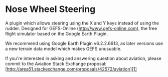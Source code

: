 Nose Wheel Steering
===================

A plugin which allows steering using the X and Y keys instead of using the rudder. Designed for GEFS-Online (http://www.gefs-online.com), the free flight simulator based on the Google Earth Plugin.

We recommend using Google Earth Plugin v6.2.2.6613, as later versions use a new terrain data model which makes GEFS unusuable.

If you're interested in asking and answering question about aviation, please commit to the Aviation Stack Exchange proposal: [http://area51.stackexchange.com/proposals/42572/aviation][1]

[1]: http://area51.stackexchange.com/proposals/42572/aviation?referrer=a7s8dKNNj010yA4lzeBZuw2
